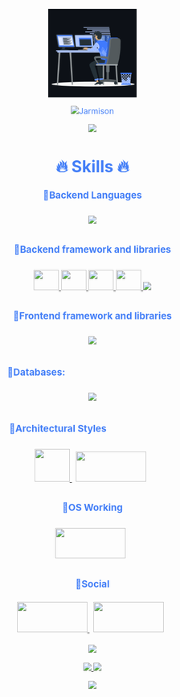  <p align="center"><img src="animation.gif" width="35%"></p>
<div style=" font-size: medium; color: #447ff7" align=center>

  <img src="https://readme-typing-svg.herokuapp.com?font=Kaushan+Script&size=40&duration=3500&color=447FF7&background=FFFFFF00&center=true&vCenter=true&width=650&height=55&lines=Ola!+Eu+sou+Jarmison+Paiva+%F0%9F%91%8B%F0%9F%8F%BB;Sou+Desenvolvedor+de+Software+%F0%9F%A7%91%F0%9F%8F%BB%E2%80%8D%F0%9F%92%BB;;possuo+1%2B+anos+de+experiência+%F0%9F%93%88;como+FullStack+Developer+%E2%9A%99%EF%B8%8F" alt="Jarmison" width="650" height="55">

<p  align="center">
<img src="https://user-images.githubusercontent.com/73097560/115834477-dbab4500-a447-11eb-908a-139a6edaec5c.gif">             
<br>
  
  
# 🔥 Skills 🔥

### 🔹Backend Languages

<p style="padding:10px;">
    <a href="https://www.java.com" target="_blank"> <img src="https://skills.thijs.gg/icons?i=java,python,go,js,typescript"/> </a>
  </a>
</p>

### 🔹Backend framework and libraries
<p style="padding:10px;">
    <a href="https://spring.io/projects/spring-framework" target="_blank"> 
      <img src="https://spring.io/images/projects/spring-framework-640ad1b04f7efa89e0f0f7353e6b5e02.svg?v=2" height=40 width=50 /> 
    </a>
    <a href="https://spring.io/projects/spring-boot" target="_blank"> 
      <img src="https://spring.io/images/projects/spring-boot-7f2e24fb962501672cc91ccd285ed2ba.svg" height=40 width=50 /> 
    </a>
    <a href="https://spring.io/projects/spring-data" target="_blank"> 
      <img src="https://spring.io/images/projects/spring-data-79cc203ed8c54191215a60f9e5dc638f.svg" height=40 width=50 />
    </a>
    <a href="https://spring.io/projects/spring-security" target="_blank"> 
      <img src="https://spring.io/images/projects/spring-security-b712a4cdb778e72eb28b8c55ec39dbd1.svg" height=40 width=50 /> 
  </a>
   <a href="https://www.java.com" target="_blank"> <img src="https://skills.thijs.gg/icons?i=nodejs"/> 
  </a>
</p>


  ### 🔹Frontend framework and libraries


 <p style="padding:10px;">
    <a href="" target="_blank"> <img src="https://skills.thijs.gg/icons?i=vue,angular,next,html,css,bootstrap,jquery"/> </a>
  </a>
</p>

### 🔹Databases:ㅤㅤㅤㅤㅤㅤㅤㅤㅤㅤㅤㅤㅤ
<p style="padding:10px;"> 
    <a style="padding:15px;" href="https://www.mysql.com/" target="_blank"> <img src="https://skills.thijs.gg/icons?i=mongo,sqlite,mysql,postgres"/> </a>
</p>


### 🔹Architectural Stylesㅤㅤㅤㅤㅤㅤㅤㅤ
<p style="padding:10px;"> 
    <a style="padding-right:8px;" href="https://docs.microsoft.com/en-us/azure/architecture/best-practices/api-design" target="_blank"> <img src="https://icon-library.com/images/rest-api-icon/rest-api-icon-8.jpg" height=65 width=70 /> </a>
    <a style="padding-right:8px;" href="https://grpc.io/" target="_blank"> <img src="https://cncf-branding.netlify.app/img/projects/grpc/horizontal/white/grpc-horizontal-white.png" height=60 width=140 /> </a>
</p>


### 🔹OS Working
<p style="padding:10px;"> 
    <a style="padding-right:8px;" href="https://grpc.io/" target="_blank"> <img src="https://skills.thijs.gg/icons?i=linux" height=60 width=140 /> </a>
</p>

### 🔹Social
<p style="padding:5px;"> 
    <a style="padding-right:8px;" href="https://www.linkedin.com/in/jarmison-paiva" target="_blank"> <img src="https://skills.thijs.gg/icons?i=linkedin" height=60 width=140 /> </a>
    <a style="padding-right:8px;" href="https://github.com/FireXtz" target="_blank"> <img src="https://skills.thijs.gg/icons?i=github" height=60 width=140 /> </a>
</p>

<p  align="center">
<img src="https://user-images.githubusercontent.com/73097560/115834477-dbab4500-a447-11eb-908a-139a6edaec5c.gif">             
<br>
  
  
  

  
  <p align="center">
  <a href="https://github.com/FireXtz">
    <img src="https://github-readme-stats.vercel.app/api?username=FireXtz&show_icons=true&theme=github_dark&hide_border=true" />
    <img src="https://github-readme-streak-stats.herokuapp.com/?user=FireXtz&theme=github-dark-blue&hide_border=true" />

[//]: # (    <img src="https://activity-graph.herokuapp.com/graph?username=FireXtz&theme=react-dark" />)
</a>
</p>


<p  align="center">
<img src="https://user-images.githubusercontent.com/73097560/115834477-dbab4500-a447-11eb-908a-139a6edaec5c.gif">             
<br>

</div>






